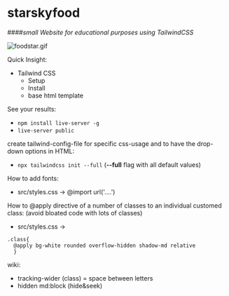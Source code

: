 # starskyfood
####*small Website for educational purposes using TailwindCSS*

![foodstar.gif](public/img/foodstar.gif)

Quick Insight:
* Tailwind CSS
    * Setup
    * Install
    * base html template

See your results:
- `npm install live-server -g`
- `live-server public`

create tailwind-config-file for specific css-usage and to have the drop-down options in HTML:
- `npx tailwindcss init --full` (**--full** flag with all default values)

How to add fonts:
- src/styles.css -> @import url('....')

How to @apply directive of a number of classes to an individual customed class:
(avoid bloated code with lots of classes)
- src/styles.css -> 
```
.class{
  @apply bg-white rounded overflow-hidden shadow-md relative
  }
```


wiki: 
- tracking-wider (class) = space between letters
- hidden md:block (hide&seek)